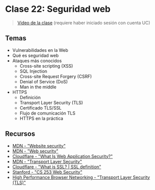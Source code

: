 # Clase 22: Seguridad web

> [Video de la clase](https://drive.google.com/file/d/1SjG1wwhgg8ZiZo6zTOG7YkyeGJICB1Qc/view?usp=sharing) (requiere haber iniciado sesión con cuenta UC)

## Temas
- Vulnerabilidades en la Web
- Qué es seguridad web
- Ataques más conocidos
  - Cross-site scripting (XSS)
  - SQL Injection
  - Cross-site Request Forgery (CSRF)
  - Denial of Service (DoS)
  - Man in the middle
- HTTPS
  - Definición
  - Transport Layer Security (TLS)
  - Certificado TLS/SSL
  - Flujo de comunicación TLS
  - HTTPS en la práctica

## Recursos

- [MDN - "Website security"](https://developer.mozilla.org/en-US/docs/Learn/Server-side/First_steps/Website_security)
- [MDN - "Web security"](https://developer.mozilla.org/en-US/docs/Web/Security)
- [Cloudflare - "What Is Web Application Security?"](https://www.cloudflare.com/learning/security/what-is-web-application-security/)
- [MDN - "Transport Layer Security"](https://developer.mozilla.org/en-US/docs/Web/Security/Transport_Layer_Security)
- [Cloudflare - "What is SSL? | SSL definition"](https://www.cloudflare.com/learning/ssl/what-is-ssl/)
- [Stanford - "CS 253 Web Security"](https://web.stanford.edu/class/cs253/)
- [High Performance Browser Networking - "Transport Layer Security (TLS)"](https://hpbn.co/transport-layer-security-tls/)
